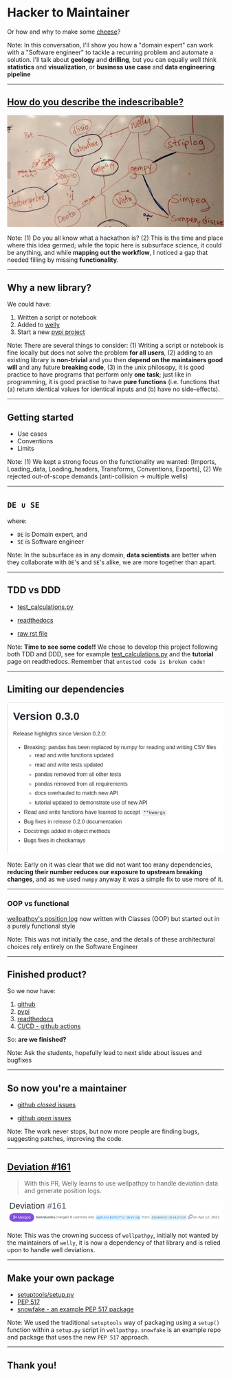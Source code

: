 # Hacker to Maintainer

Or how and why to make some [cheese](https://wiki.python.org/moin/CheeseShop)?

Note: In this conversation, I'll show you how a "domain expert" can work with a "Software engineer" to tackle a recurring problem and automate a solution. I'll talk about **geology** and **drilling**, but you can equally well think **statistics** and **visualization**, or **business use case** and **data engineering pipeline**

---

## [How do you describe the indescribable?](https://agilescientific.com/blog/2019/5/18/transform-happened)

![The hack map](./images/hack_idea_map.png)


Note: (1) Do you all know what a hackathon is? (2) This is the time and place where this idea germed; while the topic here is subsurface science, it could be anything, and while **mapping out the workflow**, I noticed a gap that needed filling by missing **functionality**.

---

## Why a new library?

We could have:
1. Written a script or notebook
2. Added to [welly](https://code.agilescientific.com/welly/)
3. Start a new [pypi project](https://pypi.org/project/wellpathpy/)

Note: There are several things to consider: (1) Writing a script or notebook is fine locally but does not solve the problem **for all users**, (2) adding to an existing library is **non-trivial** and you then **depend on the maintainers good will** and any future **breaking code**, (3) in the unix philosopy, it is good practice to have programs that perform only **one task**; just like in programming, it is good practise to have **pure functions** (i.e. functions that (a) return identical values for identical inputs and (b) have no side-effects).

---

## Getting started

- Use cases
- Conventions
- Limits

Note: (1) We kept a strong focus on the functionality we wanted: [Imports, Loading_data, Loading_headers, Transforms, Conventions, Exports], (2) We rejected out-of-scope demands (anti-collision -> multiple wells)

---

## `DE ∪ SE`

where:
- `DE` is Domain expert, and
- `SE` is Software engineer

Note: In the subsurface as in any domain, **data scientists** are better when they collaborate with `DE`'s and `SE`'s alike, we are more together than apart.

---

## TDD vs DDD

- [test_calculations.py](https://github.com/Zabamund/wellpathpy/blob/master/wellpathpy/test/test_calculations.py)

- [readthedocs](https://wellpathpy.readthedocs.io/en/latest/tutorial.html#wellpathpy-tutorial)

- [raw rst file](https://raw.githubusercontent.com/Zabamund/wellpathpy/master/docs/source/tutorial.rst)

Note: **Time to see some code!!** We chose to develop this project following both TDD and DDD, see for example [test_calculations.py](https://github.com/Zabamund/wellpathpy/blob/master/wellpathpy/test/test_calculations.py) and the **tutorial** page on readthedocs. Remember that `untested code is broken code!`

---

## Limiting our dependencies

![Dropping pandas](./images/drop_pandas.png)

Note: Early on it was clear that we did not want too many dependencies, **reducing their number reduces our exposure to upstream breaking changes**, and as we used `numpy` anyway it was a simple fix to use more of it.

----

### OOP vs functional

[wellpathpy's position log](https://github.com/Zabamund/wellpathpy/blob/master/wellpathpy/position_log.py) now written with Classes (OOP) but started out in a purely functional style

Note: This was not initially the case, and the details of these architectural choices rely entirely on the Software Engineer

---

## Finished product?

So we now have:

1. [github](https://github.com/Zabamund/wellpathpy/)
2. [pypi](https://pypi.org/project/wellpathpy/)
3. [readthedocs](https://wellpathpy.readthedocs.io/en/latest/)
4. [CI/CD - github actions](https://github.com/Zabamund/wellpathpy/tree/master/.github/workflows)

So: **are we finished?**

Note: Ask the students, hopefully lead to next slide about issues and bugfixes

---

## So now you're a maintainer

- [github *closed* issues](https://github.com/Zabamund/wellpathpy/issues?q=is%3Aissue+is%3Aclosed)

- [github *open* issues](https://github.com/Zabamund/wellpathpy/issues?q=is%3Aopen+is%3Aissue)

Note: The work never stops, but now more people are finding bugs, suggesting patches, improving the code.

----

## [Deviation #161](https://github.com/agilescientific/welly/pull/161)

> With this PR, Welly learns to use wellpathpy to handle deviation data and generate position logs.

!['Merge #161'](./images/merge_161.png)

Note: This was the crowning success of `wellpathpy`, initially not wanted by the maintainers of `welly`, it is now a dependency of that library and is relied upon to handle well deviations.

----

## Make your own package

- [setuptools/setup.py](https://setuptools.pypa.io/en/latest/userguide/quickstart.html)
- [PEP 517](https://peps.python.org/pep-0517/)
- [snowfake - an example PEP 517 package](https://github.com/agilescientific/snowfake)

Note: We used the traditional `setuptools` way of packaging using a `setup()` function within a `setup.py` script in `wellpathpy`. `snowfake` is an example repo and package that uses the new `PEP 517` approach.

---

## Thank you!
